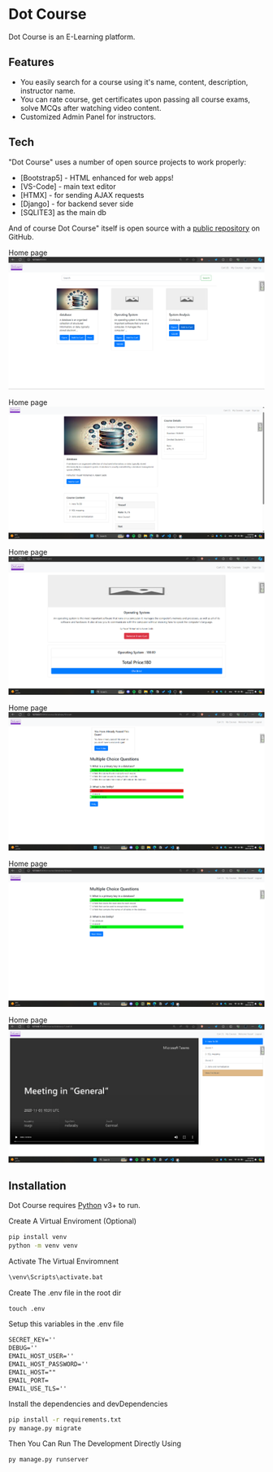 # Dot Course

Dot Course is an E-Learning platform.

## Features

- You easily search for a course using it's name, content, description, instructor name.
- You can rate course, get certificates upon passing all course exams, solve MCQs after watching video content.
- Customized Admin Panel for instructors.


## Tech

"Dot Course" uses a number of open source projects to work properly:

- [Bootstrap5] - HTML enhanced for web apps!
- [VS-Code] - main text editor
- [HTMX] - for sending AJAX requests
- [Django] - for backend sever side 
- [SQLITE3] as the main db 

And of course Dot Course" itself is open source with a [public repository](https://github.com/YousefSedik/Dot-Course/) on GitHub.

Home page
![Home Page](project-images/Home%20Page.png)

Home page
![About Course View](project-images/About%20Course%20View.png)

Home page
![Cart View](project-images/Cart%20View%20.png)

Home page
![Solving MCQs](project-images/Solving%20MCQs%20%20-Not%20Right%20Answers%20.png)

Home page
![Solving MCQs](project-images/Solving%20MCQs.png)

Home page
![View Course Content](project-images/View%20Course%20Content.png)
## Installation

Dot Course requires [Python](https://www.python.org/downloads/) v3+ to run.

Create A Virtual Enviroment (Optional)
```sh
pip install venv 
python -m venv venv
```
Activate The Virtual Enviromnent 
```sh
\venv\Scripts\activate.bat
```
Create The .env file in the root dir
```
touch .env 
```
Setup this variables in the .env file 
```
SECRET_KEY=''
DEBUG=''
EMAIL_HOST_USER=''
EMAIL_HOST_PASSWORD=''
EMAIL_HOST=""
EMAIL_PORT=   
EMAIL_USE_TLS=''
```

Install the dependencies and devDependencies
```sh
pip install -r requirements.txt
py manage.py migrate 
```
Then You Can Run The Development Directly Using
```sh
py manage.py runserver  
```

